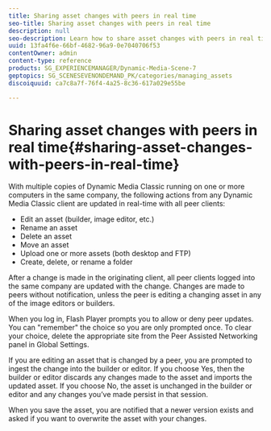 ```yaml
---
title: Sharing asset changes with peers in real time
seo-title: Sharing asset changes with peers in real time
description: null
seo-description: Learn how to share asset changes with peers in real time.
uuid: 13fa4f6e-66bf-4682-96a9-0e7040706f53
contentOwner: admin
content-type: reference
products: SG_EXPERIENCEMANAGER/Dynamic-Media-Scene-7
geptopics: SG_SCENESEVENONDEMAND_PK/categories/managing_assets
discoiquuid: ca7c8a7f-76f4-4a25-8c36-617a029e55be

---
```


# Sharing asset changes with peers in real time{#sharing-asset-changes-with-peers-in-real-time}

With multiple copies of Dynamic Media Classic running on one or more computers in the same company, the following actions from any Dynamic Media Classic client are updated in real-time with all peer clients:

* Edit an asset (builder, image editor, etc.)
* Rename an asset
* Delete an asset
* Move an asset
* Upload one or more assets (both desktop and FTP)
* Create, delete, or rename a folder

After a change is made in the originating client, all peer clients logged into the same company are updated with the change. Changes are made to peers without notification, unless the peer is editing a changing asset in any of the image editors or builders.

When you log in, Flash Player prompts you to allow or deny peer updates. You can "remember" the choice so you are only prompted once. To clear your choice, delete the appropriate site from the Peer Assisted Networking panel in Global Settings.

If you are editing an asset that is changed by a peer, you are prompted to ingest the change into the builder or editor. If you choose Yes, then the builder or editor discards any changes made to the asset and imports the updated asset. If you choose No, the asset is unchanged in the builder or editor and any changes you’ve made persist in that session.

When you save the asset, you are notified that a newer version exists and asked if you want to overwrite the asset with your changes.
